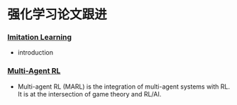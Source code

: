 # 强化学习论文跟进

### [Imitation Learning](https://github.com/PaperCommunity/Reinforcement-Learning/tree/master/ImitationLearning)
- introduction

### [Multi-Agent RL](https://github.com/PaperCommunity/Reinforcement-Learning/tree/master/Multi-Agent)
- Multi-agent RL (MARL) is the integration of multi-agent systems with RL. It is at the intersection of
game theory and RL/AI.
